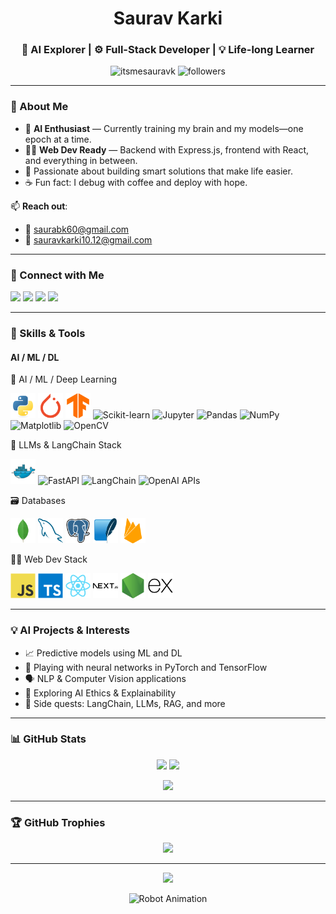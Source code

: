 <h1 align="center">Saurav Karki</h1>
<h3 align="center">🧠 AI Explorer | ⚙️ Full-Stack Developer | 💡 Life-long Learner</h3>

<p align="center">
  <img src="https://komarev.com/ghpvc/?username=itsmesauravk&label=Profile%20views&color=0e75b6&style=flat" alt="itsmesauravk" />
  <img src="https://img.shields.io/github/followers/itsmesauravk?label=Followers" alt="followers" />
</p>

---

### 🌟 About Me

- 🤖 **AI Enthusiast** — Currently training my brain and my models—one epoch at a time.  
- 🧑‍💻 **Web Dev Ready** — Backend with Express.js, frontend with React, and everything in between.  
- 🎯 Passionate about building smart solutions that make life easier.  
- ☕ Fun fact: I debug with coffee and deploy with hope.

📫 **Reach out**:  
- 📧 [saurabk60@gmail.com](mailto:saurabk60@gmail.com)  
- 📧 [sauravkarki10.12@gmail.com](mailto:sauravkarki10.12@gmail.com)

---

### 🤝 Connect with Me
<p align="left">
  <a href="https://twitter.com/saurav0126" target="_blank"><img src="https://img.shields.io/twitter/follow/saurav0126?style=social" /></a>
  <a href="https://linkedin.com/in/saurav-karki" target="_blank"><img src="https://img.shields.io/badge/LinkedIn-Connect-blue" /></a>
  <a href="https://fb.com/saurav.karki" target="_blank"><img src="https://img.shields.io/badge/Facebook-Follow-blue" /></a>
  <a href="https://instagram.com/saurav.karki" target="_blank"><img src="https://img.shields.io/badge/Instagram-Follow-E4405F" /></a>
</p>

---

### 🧠 Skills & Tools

#### AI / ML / DL
🧪 AI / ML / Deep Learning
<p> <img src="https://raw.githubusercontent.com/devicons/devicon/master/icons/python/python-original.svg" width="40" title="Python"/> <img src="https://raw.githubusercontent.com/devicons/devicon/master/icons/pytorch/pytorch-original.svg" width="40" title="PyTorch"/> <img src="https://raw.githubusercontent.com/devicons/devicon/master/icons/tensorflow/tensorflow-original.svg" width="40" title="TensorFlow"/> <img src="https://upload.wikimedia.org/wikipedia/commons/0/05/Scikit_learn_logo_small.svg" width="40" title="Scikit-learn"/> <img src="https://upload.wikimedia.org/wikipedia/commons/thumb/3/38/Jupyter_logo.svg/64px-Jupyter_logo.svg.png" width="40" title="Jupyter"/> <img src="https://upload.wikimedia.org/wikipedia/commons/1/10/Pandas_logo.svg" width="40" title="Pandas"/> <img src="https://upload.wikimedia.org/wikipedia/commons/3/31/NumPy_logo_2020.svg" width="40" title="NumPy"/> <img src="https://upload.wikimedia.org/wikipedia/commons/thumb/e/e6/Matplotlib_logo.svg/640px-Matplotlib_logo.svg.png" width="40" title="Matplotlib"/> <img src="https://avatars.githubusercontent.com/u/1885080?s=200&v=4" width="40" title="OpenCV"/> </p>
🧠 LLMs & LangChain Stack
<p> <img src="https://raw.githubusercontent.com/devicons/devicon/master/icons/docker/docker-original.svg" width="40" title="Docker"/> <img src="https://seeklogo.com/images/F/fastapi-logo-541BAA112F-seeklogo.com.png" width="40" title="FastAPI"/> <img src="https://seeklogo.com/images/L/langchain-logo-839ED3DBAD-seeklogo.com.png" width="40" title="LangChain"/> <img src="https://seeklogo.com/images/O/openai-logo-8B9BFEDC26-seeklogo.com.png" width="40" title="OpenAI APIs"/> </p>
🗃️ Databases
<p> <img src="https://raw.githubusercontent.com/devicons/devicon/master/icons/mongodb/mongodb-original.svg" width="40" title="MongoDB"/> <img src="https://raw.githubusercontent.com/devicons/devicon/master/icons/mysql/mysql-original.svg" width="40" title="MySQL"/> <img src="https://raw.githubusercontent.com/devicons/devicon/master/icons/postgresql/postgresql-original.svg" width="40" title="PostgreSQL"/> <img src="https://raw.githubusercontent.com/devicons/devicon/master/icons/sqlite/sqlite-original.svg" width="40" title="SQLite"/> <img src="https://raw.githubusercontent.com/devicons/devicon/master/icons/firebase/firebase-plain.svg" width="40" title="Firebase"/> </p>
🧑‍💻 Web Dev Stack
<p> <img src="https://raw.githubusercontent.com/devicons/devicon/master/icons/javascript/javascript-original.svg" width="40" title="JavaScript"/> <img src="https://raw.githubusercontent.com/devicons/devicon/master/icons/typescript/typescript-original.svg" width="40" title="TypeScript"/> <img src="https://raw.githubusercontent.com/devicons/devicon/master/icons/react/react-original.svg" width="40" title="React"/> <img src="https://raw.githubusercontent.com/devicons/devicon/master/icons/nextjs/nextjs-original-wordmark.svg" width="40" title="Next.js"/> <img src="https://raw.githubusercontent.com/devicons/devicon/master/icons/nodejs/nodejs-original.svg" width="40" title="Node.js"/> <img src="https://raw.githubusercontent.com/devicons/devicon/master/icons/express/express-original.svg" width="40" title="Express.js"/> </p>

---

### 💡 AI Projects & Interests

- 📈 Predictive models using ML and DL  
- 🧠 Playing with neural networks in PyTorch and TensorFlow  
- 🗣️ NLP & Computer Vision applications  
- 🧭 Exploring AI Ethics & Explainability  
- 🤯 Side quests: LangChain, LLMs, RAG, and more

---

### 📊 GitHub Stats

<p align="center">
  <img src="https://github-readme-stats.vercel.app/api?username=itsmesauravk&show_icons=true&theme=tokyonight" />
  <img src="https://github-readme-stats.vercel.app/api/top-langs/?username=itsmesauravk&layout=compact&theme=tokyonight" />
</p>

<p align="center">
  <img src="https://github-readme-streak-stats.herokuapp.com/?user=itsmesauravk&theme=tokyonight" />
</p>

---

### 🏆 GitHub Trophies
<p align="center">
  <img src="https://github-profile-trophy.vercel.app/?username=itsmesauravk&theme=onedark" />
</p>

---

<p align="center">
  <img src="https://github-profile-summary-cards.vercel.app/api/cards/profile-details?username=itsmesauravk&theme=monokai" />
</p>

<p align="center">
  <img src="https://i.giphy.com/media/h408T6Y5GfmXBKW62l/giphy.gif" width="400" alt="Robot Animation"/>
</p>
